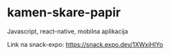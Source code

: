 # kamen-skare-papir
Javascript, react-native, mobilna aplikacija

Link na snack-expo: https://snack.expo.dev/1XWxiHIYo
